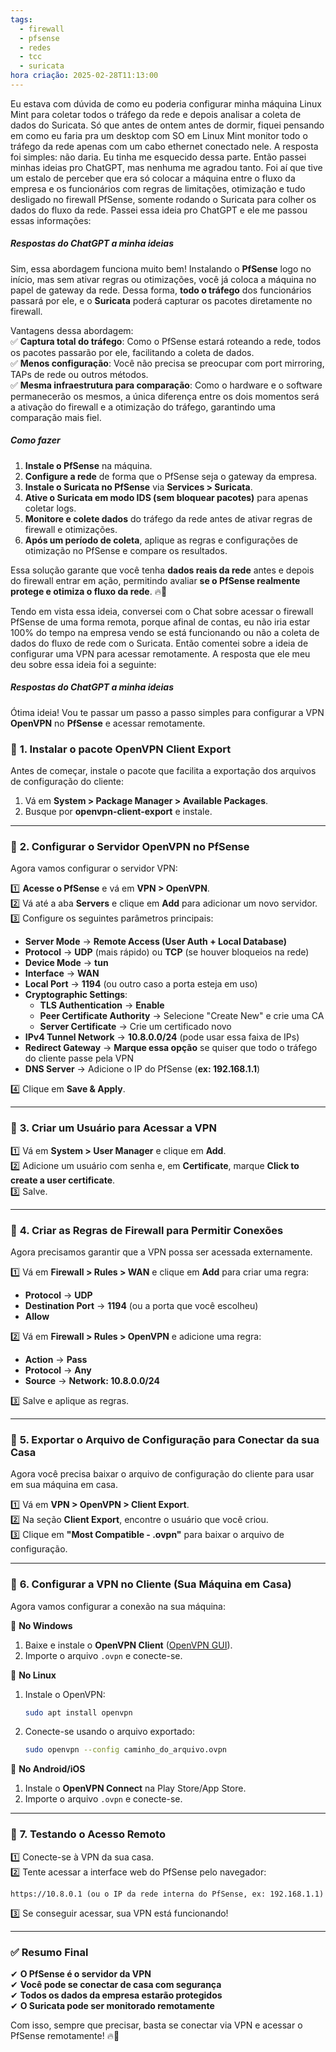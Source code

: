 ```yaml
---
tags:
  - firewall
  - pfsense
  - redes
  - tcc
  - suricata
hora criação: 2025-02-28T11:13:00
---
```

Eu estava com dúvida de como eu poderia configurar minha máquina Linux Mint para coletar todos o tráfego da rede e depois analisar a coleta de dados do Suricata. Só que antes de ontem antes de dormir, fiquei pensando em como eu faria pra um desktop com SO em Linux Mint monitor todo o tráfego da rede apenas com um cabo ethernet conectado nele. A resposta foi simples: não daria. Eu tinha me esquecido dessa parte. Então passei minhas ideias pro ChatGPT, mas nenhuma me agradou tanto. Foi aí que tive um estalo de perceber que era só colocar a máquina entre o fluxo da empresa e os funcionários com regras de limitações, otimização e tudo desligado no firewall PfSense, somente rodando o Suricata para colher os dados do fluxo da rede. Passei essa ideia pro ChatGPT e ele me passou essas informações:

##### Respostas do ChatGPT a minha ideias
Sim, essa abordagem funciona muito bem! Instalando o **PfSense** logo no início, mas sem ativar regras ou otimizações, você já coloca a máquina no papel de gateway da rede. Dessa forma, **todo o tráfego** dos funcionários passará por ele, e o **Suricata** poderá capturar os pacotes diretamente no firewall.

Vantagens dessa abordagem:  
✅ **Captura total do tráfego**: Como o PfSense estará roteando a rede, todos os pacotes passarão por ele, facilitando a coleta de dados.  
✅ **Menos configuração**: Você não precisa se preocupar com port mirroring, TAPs de rede ou outros métodos.  
✅ **Mesma infraestrutura para comparação**: Como o hardware e o software permanecerão os mesmos, a única diferença entre os dois momentos será a ativação do firewall e a otimização do tráfego, garantindo uma comparação mais fiel.

##### Como fazer

1. **Instale o PfSense** na máquina.
2. **Configure a rede** de forma que o PfSense seja o gateway da empresa.
3. **Instale o Suricata no PfSense** via **Services > Suricata**.
4. **Ative o Suricata em modo IDS (sem bloquear pacotes)** para apenas coletar logs.
5. **Monitore e colete dados** do tráfego da rede antes de ativar regras de firewall e otimizações.
6. **Após um período de coleta**, aplique as regras e configurações de otimização no PfSense e compare os resultados.

Essa solução garante que você tenha **dados reais da rede** antes e depois do firewall entrar em ação, permitindo avaliar **se o PfSense realmente protege e otimiza o fluxo da rede**. 🔥🚀

Tendo em vista essa ideia, conversei com o Chat sobre acessar o firewall PfSense de uma forma remota, porque afinal de contas, eu não iria estar 100% do tempo na empresa vendo se está funcionando ou não a coleta de dados do fluxo de rede com o Suricata. Então comentei sobre a ideia de configurar uma VPN para acessar remotamente. A resposta que ele meu deu sobre essa ideia foi a seguinte:

##### Respostas do ChatGPT a minha ideias
Ótima ideia! Vou te passar um passo a passo simples para configurar a VPN **OpenVPN** no **PfSense** e acessar remotamente.
### 🔹 **1. Instalar o pacote OpenVPN Client Export**

Antes de começar, instale o pacote que facilita a exportação dos arquivos de configuração do cliente:

1. Vá em **System > Package Manager > Available Packages**.
2. Busque por **openvpn-client-export** e instale.

---

### 🔹 **2. Configurar o Servidor OpenVPN no PfSense**

Agora vamos configurar o servidor VPN:

1️⃣ **Acesse o PfSense** e vá em **VPN > OpenVPN**.  
2️⃣ Vá até a aba **Servers** e clique em **Add** para adicionar um novo servidor.  
3️⃣ Configure os seguintes parâmetros principais:

- **Server Mode** → **Remote Access (User Auth + Local Database)**
- **Protocol** → **UDP** (mais rápido) ou **TCP** (se houver bloqueios na rede)
- **Device Mode** → **tun**
- **Interface** → **WAN**
- **Local Port** → **1194** (ou outro caso a porta esteja em uso)
- **Cryptographic Settings**:
    - **TLS Authentication** → **Enable**
    - **Peer Certificate Authority** → Selecione "Create New" e crie uma CA
    - **Server Certificate** → Crie um certificado novo
- **IPv4 Tunnel Network** → **10.8.0.0/24** (pode usar essa faixa de IPs)
- **Redirect Gateway** → **Marque essa opção** se quiser que todo o tráfego do cliente passe pela VPN
- **DNS Server** → Adicione o IP do PfSense (**ex: 192.168.1.1**)

4️⃣ Clique em **Save & Apply**.

---

### 🔹 **3. Criar um Usuário para Acessar a VPN**

1️⃣ Vá em **System > User Manager** e clique em **Add**.  
2️⃣ Adicione um usuário com senha e, em **Certificate**, marque **Click to create a user certificate**.  
3️⃣ Salve.

---

### 🔹 **4. Criar as Regras de Firewall para Permitir Conexões**

Agora precisamos garantir que a VPN possa ser acessada externamente.

1️⃣ Vá em **Firewall > Rules > WAN** e clique em **Add** para criar uma regra:

- **Protocol** → **UDP**
- **Destination Port** → **1194** (ou a porta que você escolheu)
- **Allow**

2️⃣ Vá em **Firewall > Rules > OpenVPN** e adicione uma regra:

- **Action** → **Pass**
- **Protocol** → **Any**
- **Source** → **Network: 10.8.0.0/24**

3️⃣ Salve e aplique as regras.

---

### 🔹 **5. Exportar o Arquivo de Configuração para Conectar da sua Casa**

Agora você precisa baixar o arquivo de configuração do cliente para usar em sua máquina em casa.

1️⃣ Vá em **VPN > OpenVPN > Client Export**.  
2️⃣ Na seção **Client Export**, encontre o usuário que você criou.  
3️⃣ Clique em **"Most Compatible - .ovpn"** para baixar o arquivo de configuração.

---

### 🔹 **6. Configurar a VPN no Cliente (Sua Máquina em Casa)**

Agora vamos configurar a conexão na sua máquina:

🔸 **No Windows**

1. Baixe e instale o **OpenVPN Client** ([OpenVPN GUI](https://openvpn.net/client-connect-vpn-for-windows/)).
2. Importe o arquivo `.ovpn` e conecte-se.

🔸 **No Linux**

1. Instale o OpenVPN:
    
    ```bash
    sudo apt install openvpn
    ```
    
2. Conecte-se usando o arquivo exportado:
    
    ```bash
    sudo openvpn --config caminho_do_arquivo.ovpn
    ```
    

🔸 **No Android/iOS**

1. Instale o **OpenVPN Connect** na Play Store/App Store.
2. Importe o arquivo `.ovpn` e conecte-se.

---

### 🔹 **7. Testando o Acesso Remoto**

1️⃣ Conecte-se à VPN da sua casa.  
2️⃣ Tente acessar a interface web do PfSense pelo navegador:

```
https://10.8.0.1 (ou o IP da rede interna do PfSense, ex: 192.168.1.1)
```

3️⃣ Se conseguir acessar, sua VPN está funcionando!

---

### ✅ **Resumo Final**

✔ **O PfSense é o servidor da VPN**  
✔ **Você pode se conectar de casa com segurança**  
✔ **Todos os dados da empresa estarão protegidos**  
✔ **O Suricata pode ser monitorado remotamente**

Com isso, sempre que precisar, basta se conectar via VPN e acessar o PfSense remotamente! 🔥🚀